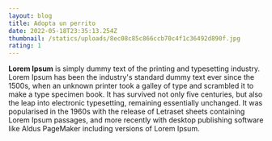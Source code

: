 ```yaml
---
layout: blog
title: Adopta un perrito
date: 2022-05-18T23:35:13.254Z
thumbnail: /statics/uploads/8ec08c85c866ccb70c4f1c36492d890f.jpg
rating: 1
---
```

<!--StartFragment-->

**Lorem Ipsum** is simply dummy text of the printing and typesetting industry. Lorem Ipsum has been the industry's standard dummy text ever since the 1500s, when an unknown printer took a galley of type and scrambled it to make a type specimen book. It has survived not only five centuries, but also the leap into electronic typesetting, remaining essentially unchanged. It was popularised in the 1960s with the release of Letraset sheets containing Lorem Ipsum passages, and more recently with desktop publishing software like Aldus PageMaker including versions of Lorem Ipsum.

<!--EndFragment-->